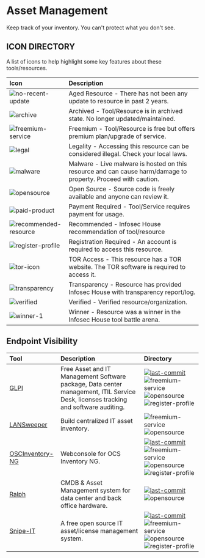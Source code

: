 # Asset Management

Keep track of your inventory. You can't protect what you don't see.

## ICON DIRECTORY

A list of icons to help highlight some key features about these tools/resources.

| Icon | Description |
| :--- | :--- |
| ![no-recent-update](https://raw.githubusercontent.com/InfosecHouse/InfosecHouse/main/icons/no-recent-update.png) | Aged Resource - There has not been any update to resource in past 2 years. |
| ![archive](https://raw.githubusercontent.com/InfosecHouse/InfosecHouse/main/icons/archive.png) | Archived - Tool/Resource is in archived state. No longer updated/maintained. |
| ![freemium-service](https://raw.githubusercontent.com/InfosecHouse/InfosecHouse/main/icons/freemium-service.png) | Freemium - Tool/Resource is free but offers premium plan/upgrade of service. |
| ![legal](https://raw.githubusercontent.com/InfosecHouse/InfosecHouse/main/icons/legal.png) | Legality - Accessing this resource can be considered illegal. Check your local laws. |
| ![malware](https://raw.githubusercontent.com/InfosecHouse/InfosecHouse/main/icons/malware.png) | Malware - Live malware is hosted on this resource and can cause harm/damage to property. Proceed with caution. |
| ![opensource](https://raw.githubusercontent.com/InfosecHouse/InfosecHouse/main/icons/opensource.png) | Open Source - Source code is freely available and anyone can review it. |
| ![paid-product](https://raw.githubusercontent.com/InfosecHouse/InfosecHouse/main/icons/paid-product.png) | Payment Required - Tool/Service requires payment for usage. |
| ![recommended-resource](https://raw.githubusercontent.com/InfosecHouse/InfosecHouse/main/icons/recommended-resource.png) | Recommended - Infosec House recommendation of tool/resource |
| ![register-profile](https://raw.githubusercontent.com/InfosecHouse/InfosecHouse/main/icons/register-profile.png) | Registration Required - An account is required to access this resource. |
| ![tor-icon](https://raw.githubusercontent.com/InfosecHouse/InfosecHouse/main/icons/tor-icon.png) | TOR Access - This resource has a TOR website. The TOR software is required to access it. |
| ![transparency](https://raw.githubusercontent.com/InfosecHouse/InfosecHouse/main/icons/transparency.png) | Transparency - Resource has provided Infosec House with transparency report/log. |
| ![verified](https://raw.githubusercontent.com/InfosecHouse/InfosecHouse/main/icons/verified.png) | Verified - Verified resource/organization. |
| ![winner-1](https://raw.githubusercontent.com/InfosecHouse/InfosecHouse/main/icons/winner.png) | Winner - Resource was a winner in the Infosec House tool battle arena. |

## Endpoint Visibility

| Tool | Description | Directory |
| :--- | :--- | :--- |
| [GLPI](https://github.com/glpi-project/glpi) | Free Asset and IT Management Software package, Data center management, ITIL Service Desk, licenses tracking and software auditing. | [![last-commit](https://badgen.net/github/last-commit/glpi-project/glpi)](https://badgen.net/github/last-commit/glpi-project/glpi) ![freemium-service](https://raw.githubusercontent.com/InfosecHouse/InfosecHouse/main/icons/freemium-service.png)![opensource](https://raw.githubusercontent.com/InfosecHouse/InfosecHouse/main/icons/opensource.png) ![register-profile](https://raw.githubusercontent.com/InfosecHouse/InfosecHouse/main/icons/register-profile.png) |
| [LANSweeper](https://www.lansweeper.com/) | Build centralized IT asset inventory. | ![freemium-service](https://raw.githubusercontent.com/InfosecHouse/InfosecHouse/main/icons/freemium-service.png)![opensource](https://raw.githubusercontent.com/InfosecHouse/InfosecHouse/main/icons/opensource.png) |
| [OSCInventory-NG](https://github.com/OCSInventory-NG/OCSInventory-ocsreports) | Webconsole for OCS Inventory NG.  | [![last-commit](https://badgen.net/github/last-commit/OCSInventory-NG/OCSInventory-ocsreports)](https://badgen.net/github/last-commit/OCSInventory-NG/OCSInventory-ocsreports) ![freemium-service](https://raw.githubusercontent.com/InfosecHouse/InfosecHouse/main/icons/freemium-service.png)![opensource](https://raw.githubusercontent.com/InfosecHouse/InfosecHouse/main/icons/opensource.png) ![register-profile](https://raw.githubusercontent.com/InfosecHouse/InfosecHouse/main/icons/register-profile.png) |
| [Ralph](https://github.com/allegro/ralph) | CMDB & Asset Management system for data center and back office hardware. | [![last-commit](https://badgen.net/github/last-commit/allegro/ralph)](https://badgen.net/github/last-commit/allegro/ralph) ![opensource](https://raw.githubusercontent.com/InfosecHouse/InfosecHouse/main/icons/opensource.png)  |
| [Snipe-IT](https://github.com/snipe/snipe-it) | A free open source IT asset/license management system. | [![last-commit](https://badgen.net/github/last-commit/snipe/snipe-it)](https://badgen.net/github/last-commit/snipe/snipe-it) ![freemium-service](https://raw.githubusercontent.com/InfosecHouse/InfosecHouse/main/icons/freemium-service.png)![opensource](https://raw.githubusercontent.com/InfosecHouse/InfosecHouse/main/icons/opensource.png) ![register-profile](https://raw.githubusercontent.com/InfosecHouse/InfosecHouse/main/icons/register-profile.png) |